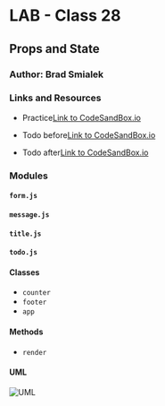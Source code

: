 # LAB - Class 28 

## Props and State

### Author: Brad Smialek

### Links and Resources
* Practice[Link to CodeSandBox.io](https://codesandbox.io/s/28-starter-code-practice-o0oh1)

* Todo before[Link to CodeSandBox.io](https://codesandbox.io/s/static-zlxoy)

* Todo after[Link to CodeSandBox.io](https://codesandbox.io/s/admiring-dubinsky-s197q)


### Modules
#### `form.js`
#### `message.js`
#### `title.js`
#### `todo.js`

#### Classes
* `counter `
* `footer `
* `app `
  
#### Methods
* `render`

#### UML
![UML]()